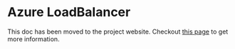 # Azure LoadBalancer

This doc has been moved to the project website. Checkout [this page](http://kubernetes-sigs.github.io/cloud-provider-azure/topics/loadbalancer/) to get more information.
